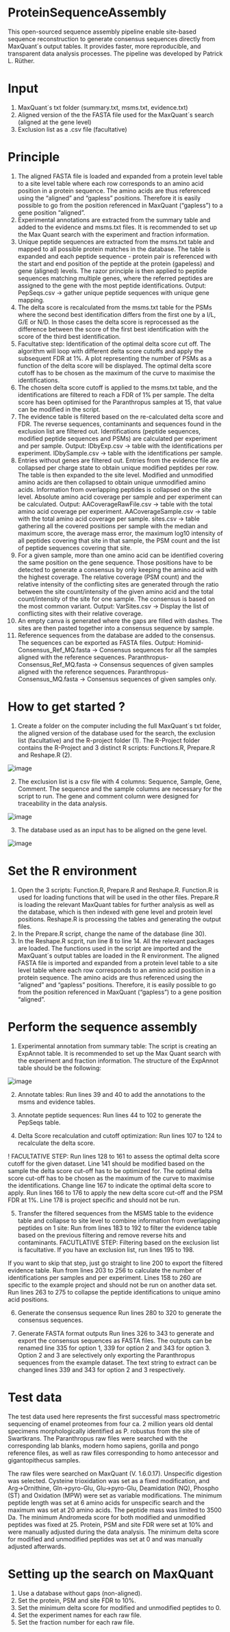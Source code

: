 # ProteinSequenceAssembly

This open-sourced sequence assembly pipeline enable site-based sequence reconstruction to generate consensus sequences directly from MaxQuant´s output tables. It provides faster, more reproducible, and transparent data analysis processes. The pipeline was developed by Patrick L. Rüther.

# Input
1. MaxQuant´s txt folder (summary.txt, msms.txt, evidence.txt)
2. Aligned version of the the FASTA file used for the MaxQuant´s search (aligned at the gene level)
3. Exclusion list as a .csv file (facultative)

# Principle

1.	The aligned FASTA file is loaded and expanded from a protein level table to a site level table where each row corresponds to an amino acid position in a protein sequence. The amino acids are thus referenced using the “aligned” and “gapless” positions. Therefore it is easily possible to go from the position referenced in MaxQuant (“gapless”) to a gene position “aligned”. 
2.	Experimental annotations are extracted from the summary table and added to the evidence and msms.txt files. It is recommended to set up the Max Quant search with the experiment and fraction information. 
3.	Unique peptide sequences are extracted from the msms.txt table and mapped to all possible protein matches in the database. The table is expanded and each peptide sequence - protein pair is referenced with the start and end position of the peptide at the protein (gapeless) and gene (aligned) levels. The razor principle is then applied to peptide sequences matching multiple genes, where the referred peptides are assigned to the gene with the most peptide identifications. 
Output: PepSeqs.csv → gather unique peptide sequences with unique gene mapping. 
4.	The delta score is recalculated from the msms.txt table for the PSMs where the second best identification differs from the first one by a I/L, G/E or N/D. In those cases the delta score is reprocessed as the difference between the score of the first best identification with the score of the third best identification. 
5.	Facultative step: Identification of the optimal delta score cut off. The algorithm will loop with different delta score cutoffs and apply the subsequent FDR at 1%. A plot representing the number of PSMs as a function of the delta score will be displayed. The optimal delta score cutoff has to be chosen as the maximum of the curve to maximise the identifications. 
6.	The chosen delta score cutoff is applied to the msms.txt table, and the identifications are filtered to reach a FDR of 1% per sample. The delta score has been optimised for the Paranthropus samples at 15, that value can be modified in the script. 
7.	The evidence table is filtered based on the re-calculated delta score and FDR. The reverse sequences, contaminants and sequences found in the exclusion list are filtered out. Identifications (peptide sequences, modified peptide sequences and PSMs) are calculated per experiment and per sample. 
Output: IDbyExp.csv → table with the identifications per experiment. IDbySample.csv → table with the identifications per sample.
8.	Entries without genes are filtered out. Entries from the evidence file are collapsed per charge state to obtain unique modified peptides per row. The table is then expanded to the site level. Modified and unmodified amino acids are then collapsed to obtain unique unmodified amino acids. Information from overlapping peptides is collapsed on the site level. Absolute amino acid coverage per sample and per experiment can be calculated. 
Output: AACoverageRawFile.csv → table with the total amino acid coverage per experiment. AACoverageSample.csv → table with the total amino acid coverage per sample. sites.csv → table gathering all the covered positions per sample with the median and maximum score, the average mass error, the maximum log10 intensity of all peptides covering that site in that sample, the PSM count and the list of peptide sequences covering that site. 
9.	For a given sample, more than one amino acid can be identified covering the same position on the gene sequence. Those positions have to be detected to generate a consensus by only keeping the amino acid with the highest coverage. The relative coverage (PSM count) and the relative intensity of the conflicting sites are generated through the ratio between the site count/intensity of the given amino acid and the total count/intensity of the site for one sample. The consensus is based on the most common variant. 
Output: VarSites.csv → Display the list of conflicting sites with their relative coverage. 
10.	An empty canva is generated where the gaps are filled with dashes. The sites are then pasted together into a consensus sequence by sample.
11.	Reference sequences from the database are added to the consensus. The sequences can be exported as FASTA files. 
Output: Hominid-Consensus_Ref_MQ.fasta → Consensus sequences for all the samples aligned with the reference sequences.  Paranthropus-Consensus_Ref_MQ.fasta → Consensus sequences of given samples aligned with the reference sequences. Paranthropus-Consensus_MQ.fasta → Consensus sequences of given samples only. 

# How to get started ? 
1. Create a folder on the computer including the full MaxQuant´s txt folder, the aligned version of the database used for the search, the exclusion list (facultative) and the R-project folder (1). The R-Project folder contains the R-Project and 3 distinct R scripts: Functions.R, Prepare.R and Reshape.R (2).

 ![image](https://github.com/ClaireKoenig/ProteinSequenceAssembly/assets/134442809/de8a2517-b511-4cf1-882f-e8b9e56bde1c)


2. The exclusion list is a csv file with 4 columns: Sequence, Sample, Gene, Comment. The sequence and the sample columns are necessary for the script to run. The gene and comment column were designed for traceability in the data analysis. 

![image](https://github.com/ClaireKoenig/ProteinSequenceAssembly/assets/134442809/182e2547-7a89-48b0-8f58-d157a1ef88be)
 
3. The database used as an input has to be aligned on the gene level. 

![image](https://github.com/ClaireKoenig/ProteinSequenceAssembly/assets/134442809/ce7758aa-c40a-44ec-9b5d-4eefe8c21fef)

# Set the R environment

1. Open the 3 scripts: Function.R, Prepare.R and Reshape.R. 
Function.R is used for loading functions that will be used in the other files. Prepare.R is loading the relevant MaxQuant tables for further analysis as well as the database, which is then indexed with gene level and protein level positions. Reshape.R is processing the tables and generating the output files. 
2. In the Prepare.R script, change the name of the database (line 30). 
3. In the Reshape.R scprit, run line 8 to line 14. 
All the relevant packages are loaded. The functions used in the script are imported and the MaxQuant´s output tables are loaded in the R environment. The aligned FASTA file is imported and expanded from a protein level table to a site level table where each row corresponds to an amino acid position in a protein sequence. The amino acids are thus referenced using the “aligned” and “gapless” positions. Therefore, it is easily possible to go from the position referenced in MaxQuant (“gapless”) to a gene position “aligned”. 

 # Perform the sequence assembly
 
 1. Experimental annotation from summary table: 
The script is creating an ExpAnnot table. It is recommended to set up the Max Quant search with the experiment and fraction information. The structure of the ExpAnnot table should be the following: 

![image](https://github.com/ClaireKoenig/ProteinSequenceAssembly/assets/134442809/68be242e-f9a2-4f62-8bb3-6280b221a2f6)

2. Annotate tables:
Run lines 39 and 40 to add the annotations to the msms and evidence tables. 

3. Annotate peptide sequences:
Run lines 44 to 102 to generate the PepSeqs table. 

4. Delta Score recalculation and cutoff optimization:
Run lines 107 to 124 to recalculate the delta score. 

! FACULTATIVE STEP: 
Run lines 128 to 161 to assess the optimal delta score cutoff for the given dataset. Line 141 should be modified based on the sample the delta score cut-off has to be optimized for. The optimal delta score cut-off has to be chosen as the maximum of the curve to maximise the identifications. 
Change line 167 to indicate the optimal delta score to apply. Run lines 166 to 176 to apply the new delta score cut-off and the PSM FDR at 1%. 
Line 178 is project specific and should not be run.  

5. Transfer the filtered sequences from the MSMS table to the evidence table and collapse to site level to combine information from overlapping peptides on 1 site:
Run from lines 183 to 192 to filter the evidence table based on the previous filtering and remove reverse hits and contaminants. 
FACUTLATIVE STEP: 
Filtering based on the exclusion list is facultative. If you have an exclusion list, run lines 195 to 198. 

If you want to skip that step, just go straight to line 200 to export the filtered evidence table. 
Run from lines 203 to 256 to calculate the number of identifications per samples and per experiment.
Lines 158 to 260 are specific to the example project and should not be run on another data set.
Run lines 263 to 275 to collapse the peptide identifications to unique amino acid positions. 

6. Generate the consensus sequence
Run lines 280 to 320 to generate the consensus sequences.

7. Generate FASTA format outputs 
Run lines 326 to 343 to generate and export the consensus sequences as FASTA files. 
The outputs can be renamed line 335 for option 1, 339 for option 2 and 343 for option 3. Option 2 and 3 are selectively only exporting the Paranthropus sequences from the example dataset. The text string to extract can be changed lines 339 and 343 for option 2 and 3 respectively. 

# Test data

The test data used here represents the first successful mass spectrometric sequencing of enamel proteomes from four ca. 2 million years old dental specimens morphologically identified as P. robustus from the site of Swartkrans. The Paranthropus raw files were searched with the corresponding lab blanks, modern homo sapiens, gorilla and pongo reference files, as well as raw files corresponding to homo antecessor and gigantopithecus samples. 

The raw files were searched on MaxQuant (V. 1.6.0.17). Unspecific digestion was selected. Cysteine trioxidation was set as a fixed modification, and Arg->Ornithine, Gln->pyro-Glu, Glu->pyro-Glu, Deamidation (NQ), Phospho (ST) and Oxidation (MPW) were set as variable modifications. The minimum peptide length was set at 6 amino acids for unspecific search and the maximum was set at 20 amino acids. The peptide mass was limited to 3500 Da. The minimum Andromeda score for both modified and unmodified peptides was fixed at 25. Protein, PSM and site FDR were set at 10% and were manually adjusted during the data analysis. The minimum delta score for modified and unmodified peptides was set at 0 and was manually adjusted afterwards. 

# Setting up the search on MaxQuant

1. Use a database without gaps (non-aligned).
2. Set the protein, PSM and site FDR to 10%.
3. Set the minimum delta score for modified and unmodified peptides to 0.
4. Set the experiment names for each raw file.
5. Set the fraction number for each raw file.
